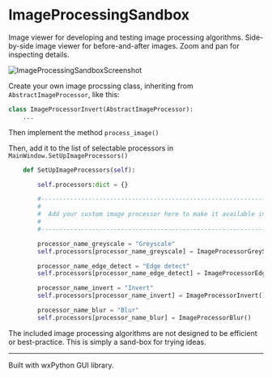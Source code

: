 # ImageProcessingSandbox

Image viewer for developing and testing image processing algorithms. Side-by-side image viewer for before-and-after images. Zoom and pan for inspecting details.

![ImageProcessingSandboxScreenshot](https://github.com/PhasonMatrix/ImageProcessingSandbox/assets/37615629/1a0702c2-7d66-41e8-b561-7dc02d42f2ca)


Create your own image procssing class, inheriting from `AbstractImageProcessor`, like this:

```python
class ImageProcessorInvert(AbstractImageProcessor):
    ...
```

Then implement the method `process_image()`

Then, add it to the list of selectable processors in `MainWindow.SetUpImageProcessors()`

```python
    def SetUpImageProcessors(self):

        self.processors:dict = {}

        #-----------------------------------------------------------------------#
        #                                                                       #
        #  Add your custom image processor here to make it available in the UI  #
        #                                                                       #
        #-----------------------------------------------------------------------#

        processor_name_greyscale = "Greyscale"
        self.processors[processor_name_greyscale] = ImageProcessorGreyScale()

        processor_name_edge_detect = "Edge detect"
        self.processors[processor_name_edge_detect] = ImageProcessorEdgeDetect()

        processor_name_invert = "Invert"
        self.processors[processor_name_invert] = ImageProcessorInvert()

        processor_name_blur = "Blur"
        self.processors[processor_name_blur] = ImageProcessorBlur()


```


The included image processing algorithms are not designed to be efficient or best-practice. This is simply a sand-box for trying ideas.


----------------------------------
Built with wxPython GUI library.

